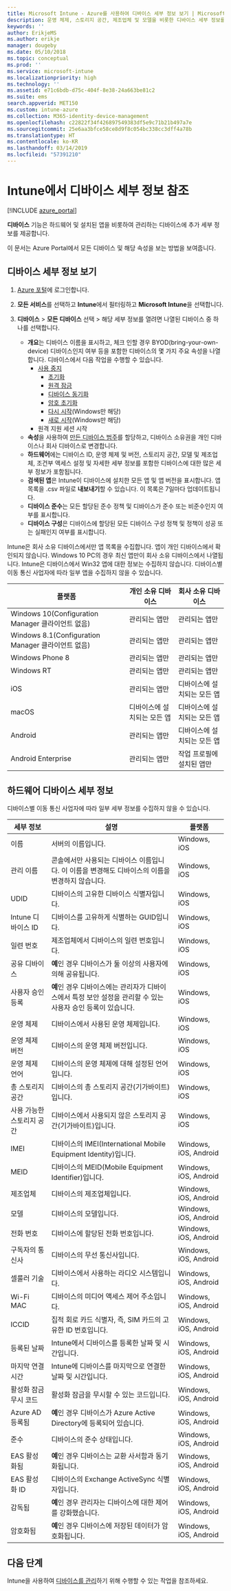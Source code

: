 ```yaml
---
title: Microsoft Intune - Azure를 사용하여 디바이스 세부 정보 보기 | Microsoft Docs
description: 운영 체제, 스토리지 공간, 제조업체 및 모델을 비롯한 디바이스 세부 정보를 봅니다. Azure에서 Microsoft Intune을 사용하여 설치된 앱의 목록을 가져오고, 준수 정책을 확인하고, TeamViewer를 설정합니다. 관리하는 디바이스의 인벤토리 보기와 유사합니다.
keywords: ''
author: ErikjeMS
ms.author: erikje
manager: dougeby
ms.date: 05/10/2018
ms.topic: conceptual
ms.prod: ''
ms.service: microsoft-intune
ms.localizationpriority: high
ms.technology: ''
ms.assetid: e71c6bdb-d75c-404f-8e38-24a663be81c2
ms.suite: ems
search.appverid: MET150
ms.custom: intune-azure
ms.collection: M365-identity-device-management
ms.openlocfilehash: c22822f34f426897549383df5e9c71b21b497a7e
ms.sourcegitcommit: 25e6aa3bfce58ce8d9f8c054bc338cc3dff4a78b
ms.translationtype: HT
ms.contentlocale: ko-KR
ms.lasthandoff: 03/14/2019
ms.locfileid: "57391210"
---
```

# <a name="see-device-details-in-intune"></a>Intune에서 디바이스 세부 정보 참조

[!INCLUDE [azure_portal](./includes/azure_portal.md)]

**디바이스** 기능은 하드웨어 및 설치된 앱을 비롯하여 관리하는 디바이스에 추가 세부 정보를 제공합니다.

이 문서는 Azure Portal에서 모든 디바이스 및 해당 속성을 보는 방법을 보여줍니다.

## <a name="view-the-device-details"></a>디바이스 세부 정보 보기

1. [Azure 포털](https://portal.azure.com)에 로그인합니다.
2. **모든 서비스**를 선택하고 **Intune**에서 필터링하고 **Microsoft Intune**을 선택합니다.
3. **디바이스** > **모든 디바이스** 선택 &gt; 해당 세부 정보를 열려면 나열된 디바이스 중 하나를 선택합니다.

   - **개요**는 디바이스 이름을 표시하고, 체크 인할 경우 BYOD(bring-your-own-device) 디바이스인지 여부 등을 포함한 디바이스의 몇 가지 주요 속성을 나열합니다. 디바이스에서 다음 작업을 수행할 수 있습니다.
      - [사용 중지](devices-wipe.md#retire)
        - [초기화](devices-wipe.md#wipe)
        - [원격 잠금](device-remote-lock.md)
        - [디바이스 동기화](device-sync.md)
        - [암호 초기화](device-passcode-reset.md)
        - [다시 시작](device-restart.md)(Windows만 해당)
        - [새로 시작](device-fresh-start.md)(Windows만 해당)
     - 원격 지원 세션 시작
   - **속성**을 사용하여 [만든 디바이스 범주](device-group-mapping.md)를 할당하고, 디바이스 소유권을 개인 디바이스나 회사 디바이스로 변경합니다.
   - **하드웨어**에는 디바이스 ID, 운영 체제 및 버전, 스토리지 공간, 모델 및 제조업체, 조건부 액세스 설정 및 자세한 세부 정보를 포함한 디바이스에 대한 많은 세부 정보가 포함됩니다.
   - **검색된 앱**은 Intune이 디바이스에 설치한 모든 앱 및 앱 버전을 표시합니다. 앱 목록을 .csv 파일로 **내보내기**할 수 있습니다. 이 목록은 7일마다 업데이트됩니다.
   - **디바이스 준수**는 모든 할당된 준수 정책 및 디바이스가 준수 또는 비준수인지 여부를 표시합니다.
   - **디바이스 구성**은 디바이스에 할당된 모든 디바이스 구성 정책 및 정책이 성공 또는 실패인지 여부를 표시합니다.

Intune은 회사 소유 디바이스에서만 앱 목록을 수집합니다. 앱이 개인 디바이스에서 확인되지 않습니다. Windows 10 PC의 경우 최신 앱만이 회사 소유 디바이스에서 나열됩니다. Intune은 디바이스에서 Win32 앱에 대한 정보는 수집하지 않습니다. 디바이스별 이동 통신 사업자에 따라 일부 앱을 수집하지 않을 수 있습니다.

|플랫폼|개인 소유 디바이스|회사 소유 디바이스|  
|--------------|---------------------------------|--------------------------------|  
|Windows 10(Configuration Manager 클라이언트 없음)|관리되는 앱만|관리되는 앱만|
|Windows 8.1(Configuration Manager 클라이언트 없음)|관리되는 앱만|관리되는 앱만|  
|Windows Phone 8|관리되는 앱만|관리되는 앱만|  
|Windows RT|관리되는 앱만|관리되는 앱만|  
|iOS|관리되는 앱만|디바이스에 설치되는 모든 앱|
|macOS|디바이스에 설치되는 모든 앱|디바이스에 설치되는 모든 앱|  
|Android|관리되는 앱만|디바이스에 설치되는 모든 앱|  
|Android Enterprise|관리되는 앱만|작업 프로필에 설치된 앱만|  

## <a name="hardware-device-details"></a>하드웨어 디바이스 세부 정보
디바이스별 이동 통신 사업자에 따라 일부 세부 정보를 수집하지 않을 수 있습니다.

|세부 정보|설명|플랫폼| 
|--------------|----------------------|----|  
|이름|서버의 이름입니다.|Windows, iOS|
|관리 이름|콘솔에서만 사용되는 디바이스 이름입니다. 이 이름을 변경해도 디바이스의 이름을 변경하지 않습니다.|Windows, iOS|
|UDID|디바이스의 고유한 디바이스 식별자입니다.|Windows, iOS|
|Intune 디바이스 ID|디바이스를 고유하게 식별하는 GUID입니다.|Windows, iOS|
|일련 번호|제조업체에서 디바이스의 일련 번호입니다.|Windows, iOS|
|공유 디바이스|**예**인 경우 디바이스가 둘 이상의 사용자에 의해 공유됩니다.|Windows, iOS|
|사용자 승인 등록|**예**인 경우 디바이스에는 관리자가 디바이스에서 특정 보안 설정을 관리할 수 있는 사용자 승인 등록이 있습니다.|Windows, iOS|
|운영 체제|디바이스에서 사용된 운영 체제입니다.|Windows, iOS|
|운영 체제 버전|디바이스의 운영 체제 버전입니다.|Windows, iOS|
|운영 체제 언어|디바이스의 운영 체제에 대해 설정된 언어입니다.|Windows, iOS|
|총 스토리지 공간|디바이스의 총 스토리지 공간(기가바이트)입니다.|Windows, iOS|
|사용 가능한 스토리지 공간|디바이스에서 사용되지 않은 스토리지 공간(기가바이트)입니다.|Windows, iOS|
|IMEI|디바이스의 IMEI(International Mobile Equipment Identity)입니다.|Windows, iOS, Android|
|MEID|디바이스의 MEID(Mobile Equipment Identifier)입니다.|Windows, iOS, Android|
|제조업체|디바이스의 제조업체입니다.|Windows, iOS, Android|
|모델|디바이스의 모델입니다.|Windows, iOS, Android|
|전화 번호|디바이스에 할당된 전화 번호입니다.|Windows, iOS, Android|
|구독자의 통신사|디바이스의 무선 통신사입니다.|Windows, iOS, Android|
|셀룰러 기술|디바이스에서 사용하는 라디오 시스템입니다.|Windows, iOS, Android|
|Wi-Fi MAC|디바이스의 미디어 액세스 제어 주소입니다.|Windows, iOS, Android|
|ICCID|집적 회로 카드 식별자, 즉, SIM 카드의 고유한 ID 번호입니다.|Windows, iOS, Android|
|등록된 날짜|Intune에서 디바이스를 등록한 날짜 및 시간입니다.|Windows, iOS, Android|
|마지막 연결 시간|Intune에 디바이스를 마지막으로 연결한 날짜 및 시간입니다.|Windows, iOS, Android|
|활성화 잠금 무시 코드|활성화 잠금을 무시할 수 있는 코드입니다.|Windows, iOS, Android|
|Azure AD 등록됨|**예**인 경우 디바이스가 Azure Active Directory에 등록되어 있습니다.|Windows, iOS, Android|
|준수|디바이스의 준수 상태입니다.|Windows, iOS, Android|
|EAS 활성화됨|**예**인 경우 디바이스는 교환 사서함과 동기화됩니다.|Windows, iOS, Android|
|EAS 활성화 ID|디바이스의 Exchange ActiveSync 식별자입니다.|Windows, iOS, Android|
|감독됨|**예**인 경우 관리자는 디바이스에 대한 제어를 강화했습니다.|Windows, iOS, Android|
|암호화됨|**예**인 경우 디바이스에 저장된 데이터가 암호화됩니다.|Windows, iOS, Android|



## <a name="next-steps"></a>다음 단계
Intune을 사용하여 [디바이스를 관리](device-management.md)하기 위해 수행할 수 있는 작업을 참조하세요.
